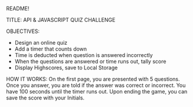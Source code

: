 README!

TITLE: API & JAVASCRIPT QUIZ CHALLENGE

OBJECTIVES:
- Design an online quiz
- Add a timer that counts down
- Time is deducted when question is answered incorrectly
- When the questions are answered or time runs out, tally score
- Display Highscores, save to Local Storage

HOW IT WORKS:
On the first page, you are presented with 5 questions. Once you answer, you are told if the answer was correct or incorrect. You have 100 seconds until the timer runs out. Upon ending the game, you can save the score with your Initials.

